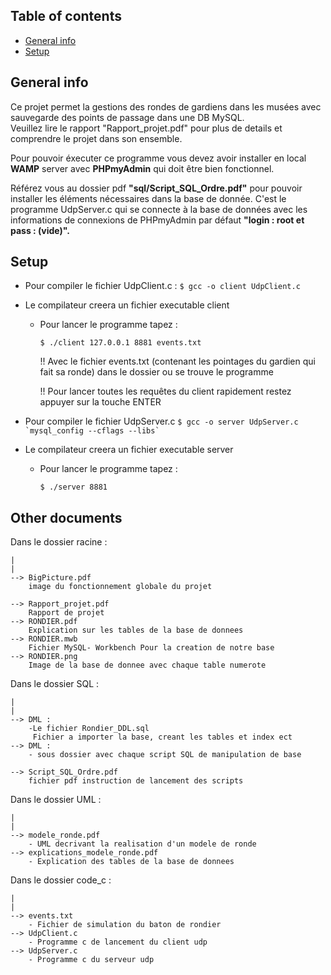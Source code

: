 ## Table of contents
* [General info](#general-info)
* [Setup](#setup)

## General info 
Ce projet permet la gestions des rondes de gardiens dans les musées avec sauvegarde des points de passage dans une DB MySQL.  
Veuillez lire le rapport "Rapport_projet.pdf" pour plus de details et comprendre le projet dans son ensemble.

Pour pouvoir éxecuter ce programme vous devez avoir installer en local __WAMP__ server avec __PHPmyAdmin__ qui doit être bien fonctionnel.
  
Référez vous au dossier pdf __"sql/Script_SQL_Ordre.pdf"__ pour pouvoir installer les éléments nécessaires dans la base de donnée.
C'est le programme UdpServer.c qui se connecte à la base de données avec les informations de connexions de PHPmyAdmin par défaut __"login : root et pass : (vide)".__
	
## Setup

* Pour compiler le fichier UdpClient.c :
		```
		$ gcc -o client UdpClient.c
		```
* Le compilateur creera un fichier executable client
	- Pour lancer le programme tapez :
		```
		$ ./client 127.0.0.1 8881 events.txt
		```
		!! Avec le fichier events.txt (contenant les pointages du gardien qui fait sa ronde) dans le dossier ou se trouve le programme
		
		!! Pour lancer toutes les requêtes du client rapidement restez appuyer sur la touche ENTER

* Pour compiler le fichier UdpServer.c
		```
		$ gcc -o server UdpServer.c `mysql_config --cflags --libs`
		```
* Le compilateur creera un fichier executable server
	- Pour lancer le programme tapez :
		```
		$ ./server 8881
		```

## Other documents 
Dans le dossier racine :

	|
	|
	--> BigPicture.pdf
		image du fonctionnement globale du projet
		
	--> Rapport_projet.pdf
		Rapport de projet
	--> RONDIER.pdf
		Explication sur les tables de la base de donnees
	--> RONDIER.mwb
		Fichier MySQL- Workbench Pour la creation de notre base
	--> RONDIER.png
		Image de la base de donnee avec chaque table numerote
Dans le dossier SQL :

	|
	|
	--> DML :
		-Le fichier Rondier_DDL.sql
		 Fichier a importer la base, creant les tables et index ect
	--> DML :
		- sous dossier avec chaque script SQL de manipulation de base 

	--> Script_SQL_Ordre.pdf
		fichier pdf instruction de lancement des scripts

Dans le dossier UML :

	|
	|
	--> modele_ronde.pdf
		- UML decrivant la realisation d'un modele de ronde
	--> explications_modele_ronde.pdf
		- Explication des tables de la base de donnees
		
Dans le dossier code_c :

	|
	|
	--> events.txt 
		- Fichier de simulation du baton de rondier
	--> UdpClient.c 
		- Programme c de lancement du client udp
	--> UdpServer.c
		- Programme c du serveur udp

